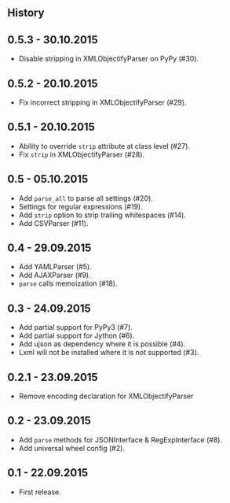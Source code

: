 History
-------

0.5.3 - 30.10.2015
----------------

* Disable stripping in XMLObjectifyParser on PyPy (#30).

0.5.2 - 20.10.2015
----------------

* Fix incorrect stripping in XMLObjectifyParser (#29).

0.5.1 - 20.10.2015
----------------

* Ability to override `strip` attribute at class level (#27).
* Fix `strip` in XMLObjectifyParser (#28).

0.5 - 05.10.2015
----------------

* Add `parse_all` to parse all settings (#20).
* Settings for regular expressions (#19).
* Add `strip` option to strip trailing whitespaces (#14).
* Add CSVParser (#11).

0.4 - 29.09.2015
----------------

* Add YAMLParser (#5).
* Add AJAXParser (#9).
* `parse` calls memoization (#18).

0.3 - 24.09.2015
----------------

* Add partial support for PyPy3 (#7).
* Add partial support for Jython (#6).
* Add ujson as dependency where it is possible (#4).
* Lxml will not be installed where it is not supported (#3).

0.2.1 - 23.09.2015
----------------

* Remove encoding declaration for XMLObjectifyParser

0.2 - 23.09.2015
----------------

* Add ```parse``` methods for JSONInterface & RegExpInterface (#8).
* Add universal wheel config (#2).

0.1 - 22.09.2015
----------------

* First release.